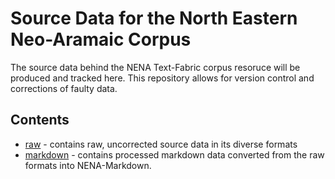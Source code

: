 # Source Data for the North Eastern Neo-Aramaic Corpus

The source data behind the NENA Text-Fabric corpus resoruce will be produced and tracked here. This repository allows for version control and corrections of faulty data.

## Contents

* [raw](raw) - contains raw, uncorrected source data in its diverse formats
* [markdown](markdown) - contains processed markdown data converted from the raw formats into NENA-Markdown.
